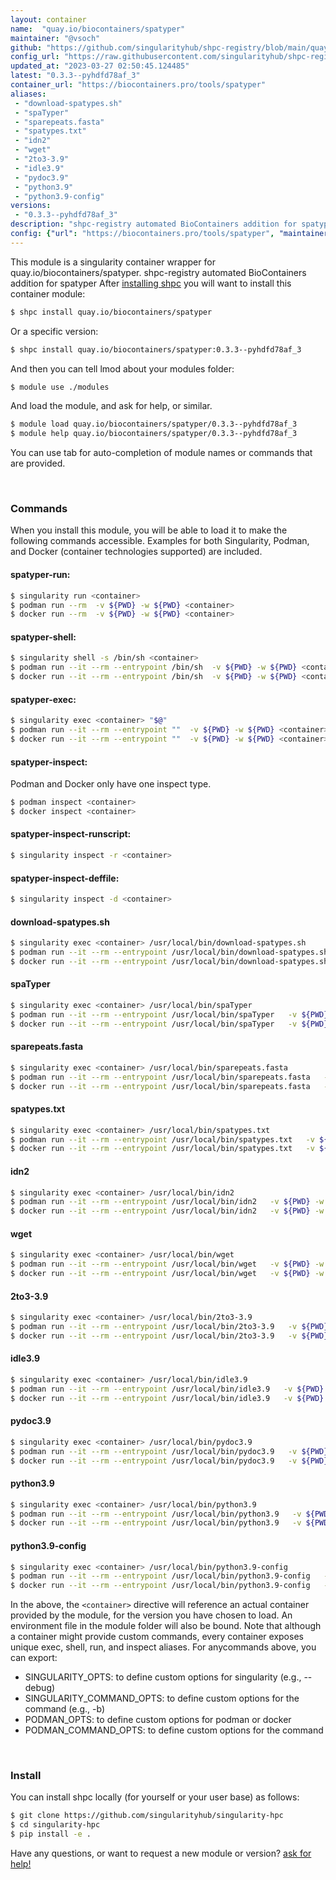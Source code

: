 ```yaml
---
layout: container
name:  "quay.io/biocontainers/spatyper"
maintainer: "@vsoch"
github: "https://github.com/singularityhub/shpc-registry/blob/main/quay.io/biocontainers/spatyper/container.yaml"
config_url: "https://raw.githubusercontent.com/singularityhub/shpc-registry/main/quay.io/biocontainers/spatyper/container.yaml"
updated_at: "2023-03-27 02:50:45.124485"
latest: "0.3.3--pyhdfd78af_3"
container_url: "https://biocontainers.pro/tools/spatyper"
aliases:
 - "download-spatypes.sh"
 - "spaTyper"
 - "sparepeats.fasta"
 - "spatypes.txt"
 - "idn2"
 - "wget"
 - "2to3-3.9"
 - "idle3.9"
 - "pydoc3.9"
 - "python3.9"
 - "python3.9-config"
versions:
 - "0.3.3--pyhdfd78af_3"
description: "shpc-registry automated BioContainers addition for spatyper"
config: {"url": "https://biocontainers.pro/tools/spatyper", "maintainer": "@vsoch", "description": "shpc-registry automated BioContainers addition for spatyper", "latest": {"0.3.3--pyhdfd78af_3": "sha256:8c29abb04a86643c36a7bc46e08141b4c181e1ea25bfd90e9b43f22f0940bc82"}, "tags": {"0.3.3--pyhdfd78af_3": "sha256:8c29abb04a86643c36a7bc46e08141b4c181e1ea25bfd90e9b43f22f0940bc82"}, "docker": "quay.io/biocontainers/spatyper", "aliases": {"download-spatypes.sh": "/usr/local/bin/download-spatypes.sh", "spaTyper": "/usr/local/bin/spaTyper", "sparepeats.fasta": "/usr/local/bin/sparepeats.fasta", "spatypes.txt": "/usr/local/bin/spatypes.txt", "idn2": "/usr/local/bin/idn2", "wget": "/usr/local/bin/wget", "2to3-3.9": "/usr/local/bin/2to3-3.9", "idle3.9": "/usr/local/bin/idle3.9", "pydoc3.9": "/usr/local/bin/pydoc3.9", "python3.9": "/usr/local/bin/python3.9", "python3.9-config": "/usr/local/bin/python3.9-config"}}
---
```


This module is a singularity container wrapper for quay.io/biocontainers/spatyper.
shpc-registry automated BioContainers addition for spatyper
After [installing shpc](#install) you will want to install this container module:


```bash
$ shpc install quay.io/biocontainers/spatyper
```

Or a specific version:

```bash
$ shpc install quay.io/biocontainers/spatyper:0.3.3--pyhdfd78af_3
```

And then you can tell lmod about your modules folder:

```bash
$ module use ./modules
```

And load the module, and ask for help, or similar.

```bash
$ module load quay.io/biocontainers/spatyper/0.3.3--pyhdfd78af_3
$ module help quay.io/biocontainers/spatyper/0.3.3--pyhdfd78af_3
```

You can use tab for auto-completion of module names or commands that are provided.

<br>

### Commands

When you install this module, you will be able to load it to make the following commands accessible.
Examples for both Singularity, Podman, and Docker (container technologies supported) are included.

#### spatyper-run:

```bash
$ singularity run <container>
$ podman run --rm  -v ${PWD} -w ${PWD} <container>
$ docker run --rm  -v ${PWD} -w ${PWD} <container>
```

#### spatyper-shell:

```bash
$ singularity shell -s /bin/sh <container>
$ podman run --it --rm --entrypoint /bin/sh  -v ${PWD} -w ${PWD} <container>
$ docker run --it --rm --entrypoint /bin/sh  -v ${PWD} -w ${PWD} <container>
```

#### spatyper-exec:

```bash
$ singularity exec <container> "$@"
$ podman run --it --rm --entrypoint ""  -v ${PWD} -w ${PWD} <container> "$@"
$ docker run --it --rm --entrypoint ""  -v ${PWD} -w ${PWD} <container> "$@"
```

#### spatyper-inspect:

Podman and Docker only have one inspect type.

```bash
$ podman inspect <container>
$ docker inspect <container>
```

#### spatyper-inspect-runscript:

```bash
$ singularity inspect -r <container>
```

#### spatyper-inspect-deffile:

```bash
$ singularity inspect -d <container>
```


#### download-spatypes.sh

```bash
$ singularity exec <container> /usr/local/bin/download-spatypes.sh
$ podman run --it --rm --entrypoint /usr/local/bin/download-spatypes.sh   -v ${PWD} -w ${PWD} <container> -c " $@"
$ docker run --it --rm --entrypoint /usr/local/bin/download-spatypes.sh   -v ${PWD} -w ${PWD} <container> -c " $@"
```


#### spaTyper

```bash
$ singularity exec <container> /usr/local/bin/spaTyper
$ podman run --it --rm --entrypoint /usr/local/bin/spaTyper   -v ${PWD} -w ${PWD} <container> -c " $@"
$ docker run --it --rm --entrypoint /usr/local/bin/spaTyper   -v ${PWD} -w ${PWD} <container> -c " $@"
```


#### sparepeats.fasta

```bash
$ singularity exec <container> /usr/local/bin/sparepeats.fasta
$ podman run --it --rm --entrypoint /usr/local/bin/sparepeats.fasta   -v ${PWD} -w ${PWD} <container> -c " $@"
$ docker run --it --rm --entrypoint /usr/local/bin/sparepeats.fasta   -v ${PWD} -w ${PWD} <container> -c " $@"
```


#### spatypes.txt

```bash
$ singularity exec <container> /usr/local/bin/spatypes.txt
$ podman run --it --rm --entrypoint /usr/local/bin/spatypes.txt   -v ${PWD} -w ${PWD} <container> -c " $@"
$ docker run --it --rm --entrypoint /usr/local/bin/spatypes.txt   -v ${PWD} -w ${PWD} <container> -c " $@"
```


#### idn2

```bash
$ singularity exec <container> /usr/local/bin/idn2
$ podman run --it --rm --entrypoint /usr/local/bin/idn2   -v ${PWD} -w ${PWD} <container> -c " $@"
$ docker run --it --rm --entrypoint /usr/local/bin/idn2   -v ${PWD} -w ${PWD} <container> -c " $@"
```


#### wget

```bash
$ singularity exec <container> /usr/local/bin/wget
$ podman run --it --rm --entrypoint /usr/local/bin/wget   -v ${PWD} -w ${PWD} <container> -c " $@"
$ docker run --it --rm --entrypoint /usr/local/bin/wget   -v ${PWD} -w ${PWD} <container> -c " $@"
```


#### 2to3-3.9

```bash
$ singularity exec <container> /usr/local/bin/2to3-3.9
$ podman run --it --rm --entrypoint /usr/local/bin/2to3-3.9   -v ${PWD} -w ${PWD} <container> -c " $@"
$ docker run --it --rm --entrypoint /usr/local/bin/2to3-3.9   -v ${PWD} -w ${PWD} <container> -c " $@"
```


#### idle3.9

```bash
$ singularity exec <container> /usr/local/bin/idle3.9
$ podman run --it --rm --entrypoint /usr/local/bin/idle3.9   -v ${PWD} -w ${PWD} <container> -c " $@"
$ docker run --it --rm --entrypoint /usr/local/bin/idle3.9   -v ${PWD} -w ${PWD} <container> -c " $@"
```


#### pydoc3.9

```bash
$ singularity exec <container> /usr/local/bin/pydoc3.9
$ podman run --it --rm --entrypoint /usr/local/bin/pydoc3.9   -v ${PWD} -w ${PWD} <container> -c " $@"
$ docker run --it --rm --entrypoint /usr/local/bin/pydoc3.9   -v ${PWD} -w ${PWD} <container> -c " $@"
```


#### python3.9

```bash
$ singularity exec <container> /usr/local/bin/python3.9
$ podman run --it --rm --entrypoint /usr/local/bin/python3.9   -v ${PWD} -w ${PWD} <container> -c " $@"
$ docker run --it --rm --entrypoint /usr/local/bin/python3.9   -v ${PWD} -w ${PWD} <container> -c " $@"
```


#### python3.9-config

```bash
$ singularity exec <container> /usr/local/bin/python3.9-config
$ podman run --it --rm --entrypoint /usr/local/bin/python3.9-config   -v ${PWD} -w ${PWD} <container> -c " $@"
$ docker run --it --rm --entrypoint /usr/local/bin/python3.9-config   -v ${PWD} -w ${PWD} <container> -c " $@"
```



In the above, the `<container>` directive will reference an actual container provided
by the module, for the version you have chosen to load. An environment file in the
module folder will also be bound. Note that although a container
might provide custom commands, every container exposes unique exec, shell, run, and
inspect aliases. For anycommands above, you can export:

 - SINGULARITY_OPTS: to define custom options for singularity (e.g., --debug)
 - SINGULARITY_COMMAND_OPTS: to define custom options for the command (e.g., -b)
 - PODMAN_OPTS: to define custom options for podman or docker
 - PODMAN_COMMAND_OPTS: to define custom options for the command

<br>

### Install

You can install shpc locally (for yourself or your user base) as follows:

```bash
$ git clone https://github.com/singularityhub/singularity-hpc
$ cd singularity-hpc
$ pip install -e .
```

Have any questions, or want to request a new module or version? [ask for help!](https://github.com/singularityhub/singularity-hpc/issues)